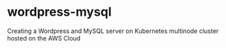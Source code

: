 # wordpress-mysql
Creating a Wordpress and MySQL server on Kubernetes multinode cluster hosted on the AWS Cloud
